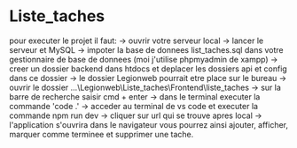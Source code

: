 # Liste_taches
pour executer le projet il faut:
-> ouvrir votre serveur local
-> lancer le serveur et MySQL
-> impoter la base de donnees list_taches.sql dans votre gestionnaire de base de donnees (moi j'utilise phpmyadmin de xampp)
-> creer un dossier backend dans htdocs et deplacer les dossiers api et config dans ce dossier
-> le dossier Legionweb pourrait etre place sur le bureau
-> ouvrir le dossier ...\Legionweb\Liste_taches\Frontend\liste_taches
-> sur la barre de recherche saisir cmd + enter
-> dans le terminal executer la commande 'code .'
-> acceder au terminal de vs code et executer la commande npm run dev 
-> cliquer sur url qui se trouve apres local
-> l'application s'ouvrira dans le navigateur vous pourrez ainsi ajouter, afficher, marquer comme terminee et supprimer une tache.

